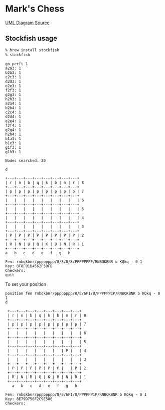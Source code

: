 # Mark's Chess

[UML Diagram Source](https://www.planttext.com/?text=NPBFJiCm3CRlVWeVEw7n01M7mIHW1wH9GrmGXz2wQrYQeDYb8E3ToR_HWPJ3vv-TsFwK5OloCWu6W0_QedTC0AB54AwDOYR69QvxOWQ09XAySigt-0c8PqbMYrdIksRHThyJ9PJuuDvegwcXwYueZ67Yugx9xiI7ucfHOrRm3M2T41hg15sNUq7kg1bVHXPKs2fHoE8yuQIbHp1QuiJ6xNLpZlSzuOqQ2CbspZV487r90jaMOuVZCbkZFiY7RMBhZ6x7GTdC2xdSbB34wV5amDHheRgy4i6pKStX3uYprsMH42V3isLxalNeFLd9vT67-MB8FYYZssWRLw-9Xu8OFZx5WeXEJVrT8B4qtiOATjuDHoqkg7347PsFjz8wozPDTbdcF2LbecBKnLV1foxzpyr-hOBVuNVz0000)

## Stockfish usage

```bash
% brew install stockfish
% stockfish
```

```
go perft 1
a2a3: 1
b2b3: 1
c2c3: 1
d2d3: 1
e2e3: 1
f2f3: 1
g2g3: 1
h2h3: 1
a2a4: 1
b2b4: 1
c2c4: 1
d2d4: 1
e2e4: 1
f2f4: 1
g2g4: 1
h2h4: 1
b1a3: 1
b1c3: 1
g1f3: 1
g1h3: 1

Nodes searched: 20

d

+---+---+---+---+---+---+---+---+
| r | n | b | q | k | b | n | r | 8
+---+---+---+---+---+---+---+---+
| p | p | p | p | p | p | p | p | 7
+---+---+---+---+---+---+---+---+
|   |   |   |   |   |   |   |   | 6
+---+---+---+---+---+---+---+---+
|   |   |   |   |   |   |   |   | 5
+---+---+---+---+---+---+---+---+
|   |   |   |   |   |   |   |   | 4
+---+---+---+---+---+---+---+---+
|   |   |   |   |   |   |   |   | 3
+---+---+---+---+---+---+---+---+
| P | P | P | P | P | P | P | P | 2
+---+---+---+---+---+---+---+---+
| R | N | B | Q | K | B | N | R | 1
+---+---+---+---+---+---+---+---+
a   b   c   d   e   f   g   h

Fen: rnbqkbnr/pppppppp/8/8/8/8/PPPPPPPP/RNBQKBNR w KQkq - 0 1
Key: 8F8F01D4562F59FB
Checkers:
quit
```
To set your position
```
position fen rnbqkbnr/pppppppp/8/8/6P1/8/PPPPPP1P/RNBQKBNR b KQkq - 0 1
d

 +---+---+---+---+---+---+---+---+
 | r | n | b | q | k | b | n | r | 8
 +---+---+---+---+---+---+---+---+
 | p | p | p | p | p | p | p | p | 7
 +---+---+---+---+---+---+---+---+
 |   |   |   |   |   |   |   |   | 6
 +---+---+---+---+---+---+---+---+
 |   |   |   |   |   |   |   |   | 5
 +---+---+---+---+---+---+---+---+
 |   |   |   |   |   |   | P |   | 4
 +---+---+---+---+---+---+---+---+
 |   |   |   |   |   |   |   |   | 3
 +---+---+---+---+---+---+---+---+
 | P | P | P | P | P | P |   | P | 2
 +---+---+---+---+---+---+---+---+
 | R | N | B | Q | K | B | N | R | 1
 +---+---+---+---+---+---+---+---+
   a   b   c   d   e   f   g   h

Fen: rnbqkbnr/pppppppp/8/8/6P1/8/PPPPPP1P/RNBQKBNR b KQkq - 0 1
Key: 8E79D756F2C9E586
Checkers:
```